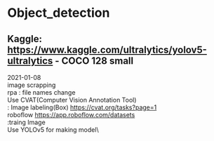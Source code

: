# Object_detection
## Kaggle: https://www.kaggle.com/ultralytics/yolov5-ultralytics - COCO 128 small
2021-01-08\
image scrapping\
rpa : file names change\
Use CVAT(Computer Vision Annotation Tool) \
: Image labeling(Box) https://cvat.org/tasks?page=1 \
roboflow https://app.roboflow.com/datasets \
:traing Image\
Use YOLOv5 for making model\ 
